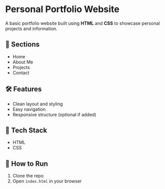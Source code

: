 # Personal Portfolio Website

A basic portfolio website built using **HTML** and **CSS** to showcase personal projects and information.

## 🧩 Sections
- Home
- About Me
- Projects
- Contact

## 🛠️ Features
- Clean layout and styling
- Easy navigation
- Responsive structure (optional if added)

## 📁 Tech Stack
- HTML
- CSS

## 📌 How to Run
1. Clone the repo
2. Open `index.html` in your browser


